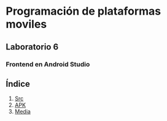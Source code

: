 # Programación de plataformas moviles
## Laboratorio 6
### Frontend en Android Studio


## Índice
1. [Src](https://github.com/Kojimena/PM-L6/tree/master/app/src)
2. [APK](https://github.com/Kojimena/PM-L6/blob/master/app-debug.apk)
3. [Media](https://github.com/Kojimena/PM-L6/tree/master/media)
